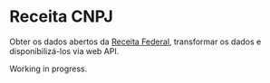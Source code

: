 # Receita CNPJ

Obter os dados abertos da [Receita Federal](https://www.gov.br/receitafederal/pt-br/assuntos/orientacao-tributaria/cadastros/consultas/dados-publicos-cnpj), transformar os dados e disponibilizá-los via web API.


Working in progress.